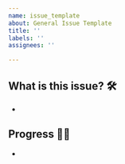 ```yaml
---
name: issue_template
about: General Issue Template
title: ''
labels: ''
assignees: ''

---
```


## What is this issue? 🛠
<!--어떤 작업을 하는지 작성해주세요-->
- 

## Progress 🏃‍♀️
<!-- 상세한 작업으로 구분하여 나누어주세요. -->
-
